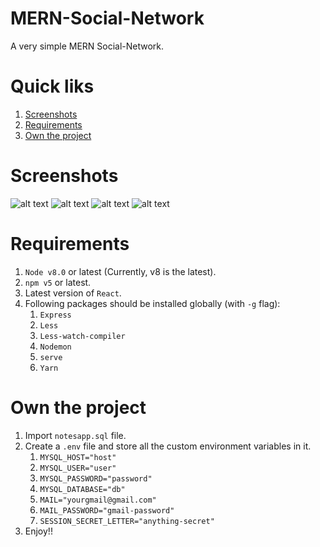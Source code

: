# MERN-Social-Network
A very simple MERN Social-Network.

# Quick liks
1. [Screenshots](#screenshots)
2. [Requirements](#requirements)
3. [Own the project](#own-the-project)

# Screenshots
![alt text]()
![alt text]()
![alt text]()
![alt text]()

# Requirements
1. `Node v8.0` or latest (Currently, v8 is the latest).
2. `npm v5` or latest.
3. Latest version of `React`.
4. Following packages should be installed globally (with `-g` flag):
    1. `Express`
    2. `Less`
    3. `Less-watch-compiler`
    4. `Nodemon`
    5. `serve` 
    6. `Yarn`

# Own the project
1. Import `notesapp.sql` file.
2. Create a `.env` file and store all the custom environment variables in it.
    1. `MYSQL_HOST="host"`
    2. `MYSQL_USER="user"`
    3. `MYSQL_PASSWORD="password"`
    4. `MYSQL_DATABASE="db"`
    5. `MAIL="yourgmail@gmail.com"`
    6. `MAIL_PASSWORD="gmail-password"`
    7. `SESSION_SECRET_LETTER="anything-secret"`
3. Enjoy!!
